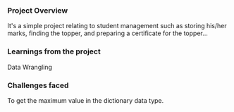 ### Project Overview

 It's a simple project relating to student management such as storing his/her marks, finding the topper, and preparing a certificate for the topper... 


### Learnings from the project

 Data Wrangling


### Challenges faced

 To get the maximum value in the dictionary data type.


